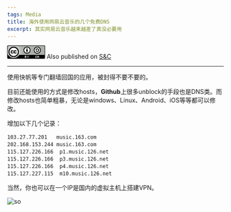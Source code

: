 ```yaml
---
tags: Media
title: 海外使用网易云音乐的几个免费DNS
excerpt: 其实网易云音乐越来越差了真没必要用
---
```



![cc](/public/cc.png) Also published on [S&C](https://soandcandy.us)

----

使用快帆等专门翻墙回国的应用，被封得不要不要的。

目前还能使用的方式是修改hosts，**Github**上很多unblock的手段也是DNS类。而修改hosts也简单粗暴，无论是windows、Linux、Android、iOS等等都可以修改。

增加以下几个记录：


```bash
103.27.77.201   music.163.com
202.168.153.244 music.163.com
115.127.226.166  p1.music.126.net
115.127.226.166  p3.music.126.net
115.127.226.166  p4.music.126.net
115.127.227.115  m10.music.126.net
```

当然，你也可以在一个IP是国内的虚拟主机上搭建VPN。



![so](/public/favicon.ico)


